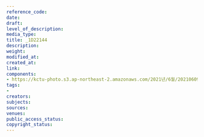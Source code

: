 ```yaml
---
reference_code: 
date: 
draft: 
level_of_description: 
media_type: 
title: _1D22144
description: 
weight: 
modified_at: 
created_at: 
link: 
components:
- https://kctu-photo.s3.ap-northeast-2.amazonaws.com/2021년/6월/20210609_산재사망+노동자+추모분향소+및+농성장+설치/_1D22144.jpg
tags:
- 
creators: 
subjects: 
sources: 
venues: 
public_access_status: 
copyright_status: 
---
```

